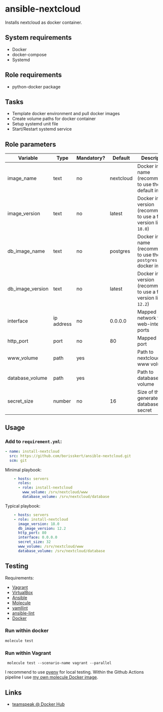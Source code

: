 # ansible-nextcloud

Installs nextcloud as docker container.

## System requirements

* Docker
* docker-compose
* Systemd

## Role requirements

* python-docker package

## Tasks

* Template docker environment and pull docker images
* Create volume paths for docker container
* Setup systemd unit file
* Start/Restart systemd service

## Role parameters

| Variable      | Type | Mandatory? | Default | Description           |
|---------------|------|------------|---------|-----------------------|
| image_name    | text | no         | nextcloud | Docker image name (recommended to use the default image)  |
| image_version | text | no         | latest    | Docker image version (recommended to use a fixed version like `18.0`) |
| db_image_name    | text | no         | postgres | Docker image name (recommended to use the `postgres` docker image |
| db_image_version | text | no         | latest    | Docker image version (recommended to use a fixed version like `12.2`) |
| interface        | ip address | no   | 0.0.0.0          | Mapped network for web-interface ports |
| http_port        | port       | no   | 80               | Mapped HTTP port                       |
| www_volume       | path       | yes  | <empty>          | Path to nextcloud's www volume         |
| database_volume  | path       | yes  | <empty>          | Path to database volume                |
| secret_size      | number     | no   | 16               | Size of the generated database secret  |

## Usage

### Add to `requirement.yml`:

```yaml
- name: install-nextcloud
  src: https://github.com/borisskert/ansible-nextcloud.git
  scm: git
```

Minimal playbook:

```yaml
    - hosts: servers
      roles:
      - role: install-nextcloud
        www_volume: /srv/nextcloud/www
        database_volume: /srv/nextcloud/database
```

Typical playbook:

```yaml
    - hosts: servers
    - role: install-nextcloud
      image_version: 18.0
      db_image_version: 12.2
      http_port: 80
      interface: 0.0.0.0
      secret_size: 32
      www_volume: /srv/nextcloud/www
      database_volume: /srv/nextcloud/database
```

## Testing

Requirements:

* [Vagrant](https://www.vagrantup.com/)
* [VirtualBox](https://www.virtualbox.org/)
* [Ansible](https://docs.ansible.com/)
* [Molecule](https://molecule.readthedocs.io/en/latest/index.html)
* [yamllint](https://yamllint.readthedocs.io/en/stable/#)
* [ansible-lint](https://docs.ansible.com/ansible-lint/)
* [Docker](https://docs.docker.com/)

### Run within docker

```shell script
molecule test
```

### Run within Vagrant

```shell script
 molecule test --scenario-name vagrant --parallel
```

I recommend to use [pyenv](https://github.com/pyenv/pyenv) for local testing.
Within the Github Actions pipeline I use [my own molecule Docker image](https://github.com/borisskert/docker-molecule).

## Links

* [teamspeak @ Docker Hub](https://hub.docker.com/_/teamspeak/)

